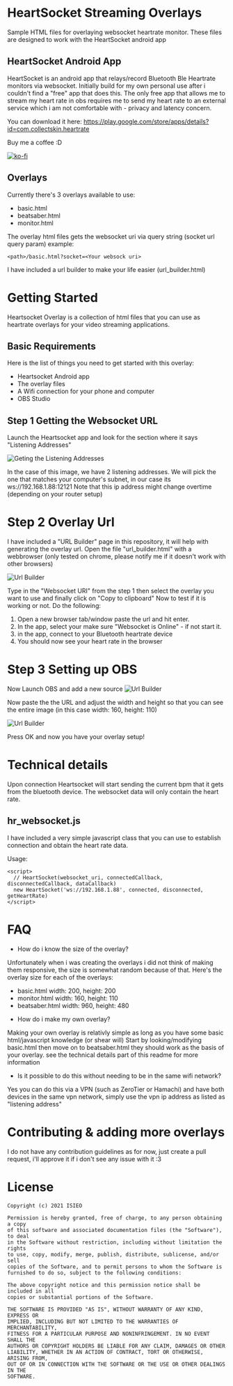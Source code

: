 # HeartSocket Streaming Overlays
Sample HTML files for overlaying websocket heartrate monitor. 
These files are designed to work with the HeartSocket android app


## HeartSocket Android App
HeartSocket is an android app that relays/record Bluetooth Ble Heartrate monitors via websocket.
Initially build for my own personal use after i couldn't find a "free" app that does this.
The only free app that allows me to stream my heart rate in obs requires me to send my heart rate to an external service which i am not comfortable with - privacy and latency concern.

You can download it here: https://play.google.com/store/apps/details?id=com.collectskin.heartrate

Buy me a coffee :D

[![ko-fi](https://ko-fi.com/img/githubbutton_sm.svg)](https://ko-fi.com/I2I01QMMF)


## Overlays
Currently there's 3 overlays available to use:
 * basic.html
 * beatsaber.html
 * monitor.html

The overlay html files gets the websocket uri via query string (socket url query param)
example:
```
<path>/basic.html?socket=<Your websock uri>
```

I have included a url builder to make your life easier (url_builder.html)


# Getting Started

Heartsocket Overlay is a collection of html files that you can use as heartrate overlays for your video streaming applications.

## Basic Requirements
Here is the list of things you need to get started with this overlay: 
 * Heartsocket Android app
 * The overlay files
 * A Wifi connection for your phone and computer
 * OBS Studio
 
## Step 1 Getting the Websocket URL
Launch the Heartsocket app and look for the section where it says "Listening Addresses"

![Geting the Listening Addresses](./screenshots/listening-address.png)

In the case of this image, we have 2 listening addresses. 
We will pick the one that matches your computer's subnet, in our case its ws://192.168.1.88:12121
Note that this ip address might change overtime (depending on your router setup)

# Step 2 Overlay Url
I have included a "URL Builder" page in this repository, it will help with generating the overlay url.
Open the file "url_builder.html" with a webbrowser (only tested on chrome, please notify me if it doesn't work with other browsers)

![Url Builder](./screenshots/url-builder.png)

Type in the "Websocket URI" from the step 1 then select the overlay you want to use and finally click on "Copy to clipboard"
Now to test if it is working or not. 
Do the following:
1) Open a new browser tab/window paste the url and hit enter.
2) In the app, select your make sure "Websocket is Online" - if not start it.
3) in the app, connect to your Bluetooth heartrate device
4) You should now see your heart rate in the browser


# Step 3 Setting up OBS
Now Launch OBS and add a new source
![Url Builder](./screenshots/obs-sources.png)

Now paste the the URL and adjust the width and height so that you can see the entire image (in this case width: 160, height: 110)

![Url Builder](./screenshots/obs-browser.png)

Press OK and now you have your overlay setup! 

# Technical details
Upon connection Heartsocket will start sending the current bpm that it gets from the bluetooth device.
The websocket data will only contain the heart rate.


## hr_websocket.js
I have included a very simple javascript class that you can use to establish connection and obtain the heart rate data.

Usage:
```
<script>
  // HeartSocket(websocket_uri, connectedCallback, disconnectedCallback, dataCallback)
  new HeartSocket('ws://192.168.1.88', connected, disconnected, getHeartRate)
</script>
```


# FAQ
* How do i know the size of the overlay?

Unfortunately when i was creating the overlays i did not think of making them responsive, the size is somewhat random because of that.
Here's the overlay size for each of the overlays:
  - basic.html width: 200, height: 200
  - monitor.html width: 160, height: 110
  - beatsaber.html width: 960, height: 480

* How do i make my own overlay?

Making your own overlay is relativly simple as long as you have some basic html/javascript knowledge (or shear will)
Start by looking/modifying basic.html then move on to beatsaber.html they should work as the basis of your overlay.
see the technical details part of this readme for more information

* Is it possible to do this without needing to be in the same wifi network?

Yes you can do this via a VPN (such as ZeroTier or Hamachi) and have both devices in the same vpn network, simply use the vpn ip address as listed as "listening address"


# Contributing & adding more overlays
I do not have any contribution guidelines as for now, just create a pull request, i'll approve it if i don't see any issue with it :3



# License

```
Copyright (c) 2021 ISIEO

Permission is hereby granted, free of charge, to any person obtaining a copy
of this software and associated documentation files (the "Software"), to deal
in the Software without restriction, including without limitation the rights
to use, copy, modify, merge, publish, distribute, sublicense, and/or sell
copies of the Software, and to permit persons to whom the Software is
furnished to do so, subject to the following conditions:

The above copyright notice and this permission notice shall be included in all
copies or substantial portions of the Software.

THE SOFTWARE IS PROVIDED "AS IS", WITHOUT WARRANTY OF ANY KIND, EXPRESS OR
IMPLIED, INCLUDING BUT NOT LIMITED TO THE WARRANTIES OF MERCHANTABILITY,
FITNESS FOR A PARTICULAR PURPOSE AND NONINFRINGEMENT. IN NO EVENT SHALL THE
AUTHORS OR COPYRIGHT HOLDERS BE LIABLE FOR ANY CLAIM, DAMAGES OR OTHER
LIABILITY, WHETHER IN AN ACTION OF CONTRACT, TORT OR OTHERWISE, ARISING FROM,
OUT OF OR IN CONNECTION WITH THE SOFTWARE OR THE USE OR OTHER DEALINGS IN THE
SOFTWARE.
```
